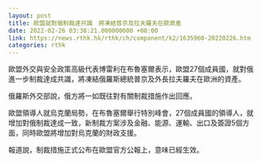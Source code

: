 ```yaml
---
layout: post
title: 歐盟就對俄制裁達共識　將凍結普京及拉夫羅夫在歐資產
date: 2022-02-26 03:38:21.000000000 +08:00
link: https://news.rthk.hk/rthk/ch/component/k2/1635960-20220226.htm
categories: rthk
---
```


歐盟外交與安全政策高級代表博雷利在布魯塞爾表示，歐盟27個成員國，就對俄進一步制裁達成共識，將凍結俄羅斯總統普京及外長拉夫羅夫在歐洲的資產。

俄羅斯外交部說，俄方將一如既往對有關制裁措施作出回應。

歐盟領導人就烏克蘭局勢，在布魯塞爾舉行特別峰會，27個成員國的領導人，就增加對俄制裁達成一致，新制裁方案涉及金融、能源、運輸、出口及簽證5個方面，同時歐盟將增加對烏克蘭的財政支援。

報道說，制裁措施正式公布在歐盟官方公報上，意味已經生效。
